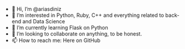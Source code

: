 - 👋 Hi, I’m @ariasdiniz
- 👀 I’m interested in Python, Ruby, C++ and everything related to back-end and Data Science
- 🌱 I’m currently learning Flask on Python
- 💞️ I’m looking to collaborate on anything, to be honest.
- 📫 How to reach me: Here on GitHub
